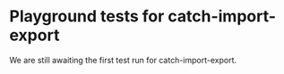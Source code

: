 # Playground tests for catch-import-export
We are still awaiting the first test run for catch-import-export.
